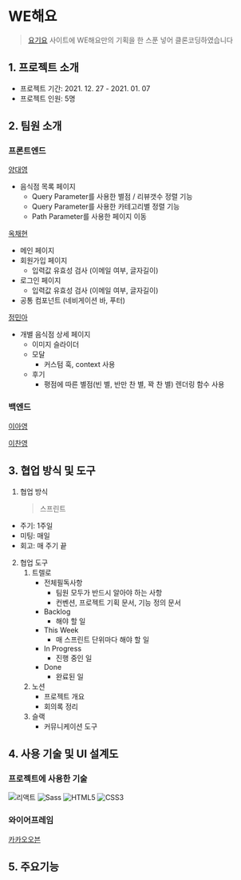 # WE해요

> [요기요](https://yogiyo.co.kr) 사이트에 WE해요만의 기획을 한 스푼 넣어 클론코딩하였습니다

## 1. 프로젝트 소개

- 프로젝트 기간: 2021. 12. 27 - 2021. 01. 07
- 프로젝트 인원: 5명

## 2. 팀원 소개

### 프론트엔드

[양대영](https://github.com/Daeyeong-hub)

- 음식점 목록 페이지
  - Query Parameter를 사용한 별점 / 리뷰갯수 정렬 기능
  - Query Parameter를 사용한 카테고리별 정렬 기능
  - Path Parameter를 사용한 페이지 이동

[옥채현](https://github.com/okch0310)

- 메인 페이지
- 회원가입 페이지
  - 입력값 유효성 검사 (이메일 여부, 글자길이)
- 로그인 페이지
  - 입력값 유효성 검사 (이메일 여부, 글자길이)
- 공통 컴포넌트 (네비게이션 바, 푸터)

[정민아](https://github.com/minami-cs)

- 개별 음식점 상세 페이지
  - 이미지 슬라이더
  - 모달
    - 커스텀 훅, context 사용
  - 후기
    - 평점에 따른 별점(빈 별, 반만 찬 별, 꽉 찬 별) 렌더링 함수 사용

### 백엔드

[이아영](https://github.com/leeay3)

[이찬영](https://github.com/coldzero94)

## 3. 협업 방식 및 도구

1. 협업 방식
   > 스프린트

- 주기: 1주일
- 미팅: 매일
- 회고: 매 주기 끝

2. 협업 도구
   1. 트렐로
      [](https://user-images.githubusercontent.com/81794430/148511023-b3966a02-c05c-45f5-8590-358a239d2156.png)
      - 전체필독사항
        - 팀원 모두가 반드시 알아야 하는 사항
        - 컨벤션, 프로젝트 기획 문서, 기능 정의 문서
      - Backlog
        - 해야 할 일
      - This Week
        - 매 스프린트 단위마다 해야 할 일
      - In Progress
        - 진행 중인 일
      - Done
        - 완료된 일
   2. 노션
      - 프로젝트 개요
      - 회의록 정리
   3. 슬랙
      - 커뮤니케이션 도구

## 4. 사용 기술 및 UI 설계도

### 프로젝트에 사용한 기술

<img alt="리액트" src="https://img.shields.io/badge/React-20232A?style=for-the-badge&logo=react&logoColor=61DAFB" /> <img alt="Sass" src="https://img.shields.io/badge/Sass-CC6699?style=for-the-badge&logo=sass&logoColor=white" /> <img alt="HTML5" src="https://img.shields.io/badge/HTML5-E34F26?style=for-the-badge&logo=html5&logoColor=white" /> <img alt="CSS3" src="https://img.shields.io/badge/CSS3-1572B6?style=for-the-badge&logo=css3&logoColor=white" />

### 와이어프레임

[카카오오븐](https://ovenapp.io/view/Y0vKvRg2Q5ZoI9zZvebrj7dy3v70B7M6/BA8v8)

## 5. 주요기능
